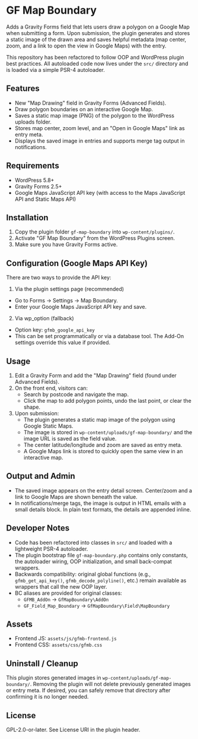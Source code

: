 # GF Map Boundary

Adds a Gravity Forms field that lets users draw a polygon on a Google Map when submitting a form. Upon submission, the plugin generates and stores a static image of the drawn area and saves helpful metadata (map center, zoom, and a link to open the view in Google Maps) with the entry.

This repository has been refactored to follow OOP and WordPress plugin best practices. All autoloaded code now lives under the `src/` directory and is loaded via a simple PSR-4 autoloader.

## Features
- New "Map Drawing" field in Gravity Forms (Advanced Fields).
- Draw polygon boundaries on an interactive Google Map.
- Saves a static map image (PNG) of the polygon to the WordPress uploads folder.
- Stores map center, zoom level, and an "Open in Google Maps" link as entry meta.
- Displays the saved image in entries and supports merge tag output in notifications.

## Requirements
- WordPress 5.8+
- Gravity Forms 2.5+
- Google Maps JavaScript API key (with access to the Maps JavaScript API and Static Maps API)

## Installation
1. Copy the plugin folder `gf-map-boundary` into `wp-content/plugins/`.
2. Activate "GF Map Boundary" from the WordPress Plugins screen.
3. Make sure you have Gravity Forms active.

## Configuration (Google Maps API Key)
There are two ways to provide the API key:

1) Via the plugin settings page (recommended)
- Go to Forms → Settings → Map Boundary.
- Enter your Google Maps JavaScript API key and save.

2) Via wp_option (fallback)
- Option key: `gfmb_google_api_key`
- This can be set programmatically or via a database tool. The Add-On settings override this value if provided.

## Usage
1. Edit a Gravity Form and add the "Map Drawing" field (found under Advanced Fields).
2. On the front end, visitors can:
   - Search by postcode and navigate the map.
   - Click the map to add polygon points, undo the last point, or clear the shape.
3. Upon submission:
   - The plugin generates a static map image of the polygon using Google Static Maps.
   - The image is stored in `wp-content/uploads/gf-map-boundary/` and the image URL is saved as the field value.
   - The center latitude/longitude and zoom are saved as entry meta.
   - A Google Maps link is stored to quickly open the same view in an interactive map.

## Output and Admin
- The saved image appears on the entry detail screen. Center/zoom and a link to Google Maps are shown beneath the value.
- In notifications/merge tags, the image is output in HTML emails with a small details block. In plain text formats, the details are appended inline.

## Developer Notes
- Code has been refactored into classes in `src/` and loaded with a lightweight PSR-4 autoloader.
- The plugin bootstrap file `gf-map-boundary.php` contains only constants, the autoloader wiring, OOP initialization, and small back-compat wrappers.
- Backwards compatibility: original global functions (e.g., `gfmb_get_api_key()`, `gfmb_decode_polyline()`, etc.) remain available as wrappers that call the new OOP layer.
- BC aliases are provided for original classes:
  - `GFMB_AddOn` → `GfMapBoundary\AddOn`
  - `GF_Field_Map_Boundary` → `GfMapBoundary\Field\MapBoundary`

## Assets
- Frontend JS: `assets/js/gfmb-frontend.js`
- Frontend CSS: `assets/css/gfmb.css`

## Uninstall / Cleanup
This plugin stores generated images in `wp-content/uploads/gf-map-boundary/`. Removing the plugin will not delete previously generated images or entry meta. If desired, you can safely remove that directory after confirming it is no longer needed.

## License
GPL-2.0-or-later. See License URI in the plugin header.

